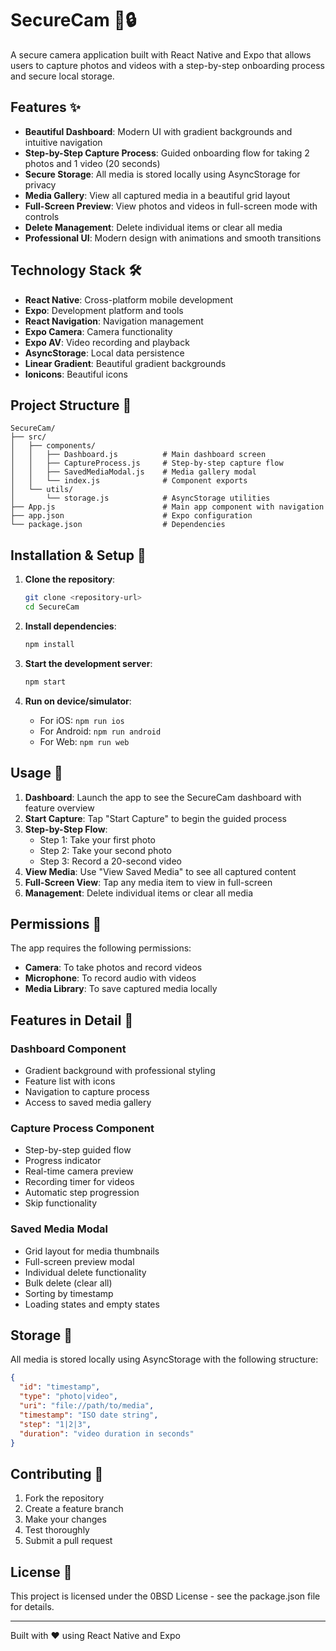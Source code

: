 # SecureCam 📸🔒

A secure camera application built with React Native and Expo that allows users to capture photos and videos with a step-by-step onboarding process and secure local storage.

## Features ✨

- **Beautiful Dashboard**: Modern UI with gradient backgrounds and intuitive navigation
- **Step-by-Step Capture Process**: Guided onboarding flow for taking 2 photos and 1 video (20 seconds)
- **Secure Storage**: All media is stored locally using AsyncStorage for privacy
- **Media Gallery**: View all captured media in a beautiful grid layout
- **Full-Screen Preview**: View photos and videos in full-screen mode with controls
- **Delete Management**: Delete individual items or clear all media
- **Professional UI**: Modern design with animations and smooth transitions

## Technology Stack 🛠️

- **React Native**: Cross-platform mobile development
- **Expo**: Development platform and tools
- **React Navigation**: Navigation management
- **Expo Camera**: Camera functionality
- **Expo AV**: Video recording and playback
- **AsyncStorage**: Local data persistence
- **Linear Gradient**: Beautiful gradient backgrounds
- **Ionicons**: Beautiful icons

## Project Structure 📁

```
SecureCam/
├── src/
│   ├── components/
│   │   ├── Dashboard.js          # Main dashboard screen
│   │   ├── CaptureProcess.js     # Step-by-step capture flow
│   │   ├── SavedMediaModal.js    # Media gallery modal
│   │   └── index.js              # Component exports
│   └── utils/
│       └── storage.js            # AsyncStorage utilities
├── App.js                        # Main app component with navigation
├── app.json                      # Expo configuration
└── package.json                  # Dependencies
```

## Installation & Setup 🚀

1. **Clone the repository**:
   ```bash
   git clone <repository-url>
   cd SecureCam
   ```

2. **Install dependencies**:
   ```bash
   npm install
   ```

3. **Start the development server**:
   ```bash
   npm start
   ```

4. **Run on device/simulator**:
   - For iOS: `npm run ios`
   - For Android: `npm run android`
   - For Web: `npm run web`

## Usage 📱

1. **Dashboard**: Launch the app to see the SecureCam dashboard with feature overview
2. **Start Capture**: Tap "Start Capture" to begin the guided process
3. **Step-by-Step Flow**:
   - Step 1: Take your first photo
   - Step 2: Take your second photo  
   - Step 3: Record a 20-second video
4. **View Media**: Use "View Saved Media" to see all captured content
5. **Full-Screen View**: Tap any media item to view in full-screen
6. **Management**: Delete individual items or clear all media

## Permissions 🔐

The app requires the following permissions:
- **Camera**: To take photos and record videos
- **Microphone**: To record audio with videos
- **Media Library**: To save captured media locally

## Features in Detail 🎯

### Dashboard Component
- Gradient background with professional styling
- Feature list with icons
- Navigation to capture process
- Access to saved media gallery

### Capture Process Component
- Step-by-step guided flow
- Progress indicator
- Real-time camera preview
- Recording timer for videos
- Automatic step progression
- Skip functionality

### Saved Media Modal
- Grid layout for media thumbnails
- Full-screen preview modal
- Individual delete functionality
- Bulk delete (clear all)
- Sorting by timestamp
- Loading states and empty states

## Storage 💾

All media is stored locally using AsyncStorage with the following structure:
```json
{
  "id": "timestamp",
  "type": "photo|video",
  "uri": "file://path/to/media",
  "timestamp": "ISO date string",
  "step": "1|2|3",
  "duration": "video duration in seconds"
}
```

## Contributing 🤝

1. Fork the repository
2. Create a feature branch
3. Make your changes
4. Test thoroughly
5. Submit a pull request

## License 📄

This project is licensed under the 0BSD License - see the package.json file for details.

---

Built with ❤️ using React Native and Expo 